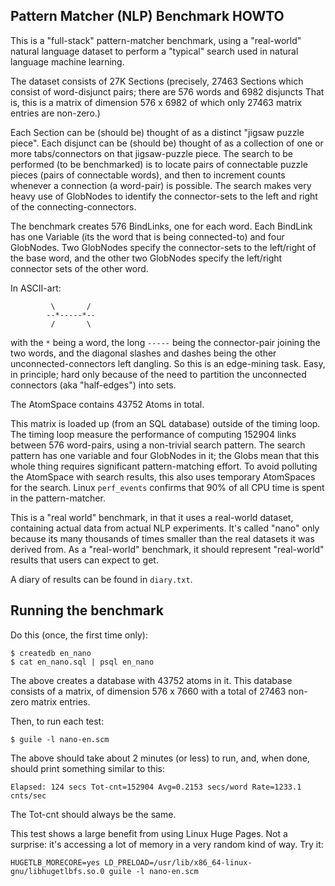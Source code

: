 
Pattern Matcher (NLP) Benchmark HOWTO
-------------------------------------
This is a "full-stack" pattern-matcher benchmark, using a "real-world"
natural language dataset to perform a "typical" search used in natural
language machine learning.

The dataset consists of 27K Sections (precisely, 27463 Sections which
consist of word-disjunct pairs; there are 576 words and 6982 disjuncts
That is, this is a matrix of dimension 576 x 6982 of which only 27463
matrix entries are non-zero.)

Each Section can be (should be) thought of as a distinct "jigsaw puzzle
piece". Each disjunct can be (should be) thought of as a collection of
one or more tabs/connectors on that jigsaw-puzzle piece. The search to
be performed (to be benchmarked) is to locate pairs of connectable
puzzle pieces (pairs of connectable words), and then to increment counts
whenever a connection (a word-pair) is possible. The search makes very
heavy use of GlobNodes to identify the connector-sets to the left and
right of the connecting-connectors.

The benchmark creates 576 BindLinks, one for each word. Each BindLink
has one Variable (its the word that is being connected-to) and four
GlobNodes. Two GlobNodes specify the connector-sets to the left/right
of the base word, and the other two GlobNodes specify the left/right
connector sets of the other word.

In ASCII-art:
```
         \       /
        --*-----*--
         /       \
```
with the `*` being a word, the long `-----` being the connector-pair
joining the two words, and the diagonal slashes and dashes being the
other unconnected-connectors left dangling.  So this is an edge-mining
task. Easy, in principle; hard only because of the need to partition
the unconnected connectors (aka "half-edges") into sets.

The AtomSpace contains 43752 Atoms in total.

This matrix is loaded up (from an SQL database) outside of the timing
loop. The timing loop measure the performance of computing 152904 links
between 576 word-pairs, using a non-trivial search pattern. The search
pattern has one variable and four GlobNodes in it; the Globs mean that
this whole thing requires significant pattern-matching effort.  To
avoid polluting the AtomSpace with search results, this also uses
temporary AtomSpaces for the search. Linux `perf_events` confirms that
90% of all CPU time is spent in the pattern-matcher.

This is a "real world" benchmark, in that it uses a real-world dataset,
containing actual data from actual NLP experiments.  It's called "nano"
only because its many thousands of times smaller than the real datasets
it was derived from.  As a "real-world" benchmark, it should represent
"real-world" results that users can expect to get.

A diary of results can be found in `diary.txt`.

## Running the benchmark

Do this (once, the first time only):
```
$ createdb en_nano
$ cat en_nano.sql | psql en_nano
```
The above creates a database with 43752 atoms in it.
This database consists of a matrix, of dimension 576 x 7660
with a total of 27463 non-zero matrix entries.

Then, to run each test:
```
$ guile -l nano-en.scm
```
The above should take about 2 minutes (or less) to run, and, when done,
should print something similar to this:

```
Elapsed: 124 secs Tot-cnt=152904 Avg=0.2153 secs/word Rate=1233.1 cnts/sec
```

The Tot-cnt should always be the same.

This test shows a large benefit from using Linux Huge Pages.
Not a surprise: it's accessing a lot of memory in a very random
kind of way.  Try it:
```
HUGETLB_MORECORE=yes LD_PRELOAD=/usr/lib/x86_64-linux-gnu/libhugetlbfs.so.0 guile -l nano-en.scm
```
